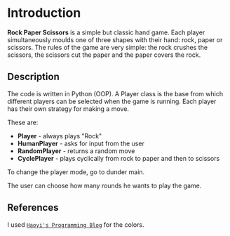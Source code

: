 # Introduction

**Rock Paper Scissors** is a simple but classic hand game.
Each player simultaneously moulds one of three shapes with their hand: rock, paper or scissors. 
The rules of the game are very simple: the rock crushes the scissors, the scissors cut the paper and the paper covers the rock.

## Description
The code is written in Python (OOP). A Player class is the base from which different players can be selected when the game is running. Each player has their own strategy for making a move.

These are: 
- **Player** - always plays "Rock"
- **HumanPlayer** - asks for input from the user
- **RandomPlayer** - returns a random move
- **CyclePlayer** - plays cyclically from rock to paper and then to scissors

To change the player mode, go to dunder main.

The user can choose how many rounds he wants to play the game. 

## References

I used [`Haoyi's Programming Blog`](https://www.lihaoyi.com/post/BuildyourownCommandLinewithANSIescapecodes.html) for the colors.